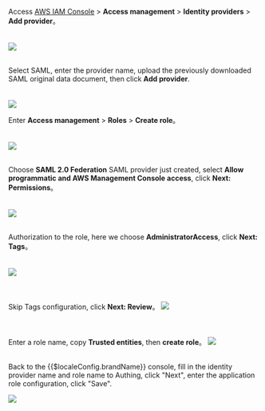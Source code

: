 <IntegrationDetailCard title="Create Identity Provider in AWS">

Access [AWS IAM Console](https://console.aws.amazon.com/iam/home#/home) > **Access management** > **Identity providers** > **Add provider**。

<img src="~@imagesEnUs/integration/aws-global/aws6.png" style="margin-top: 20px;" class="md-img-padding" />
<br><br>

Select SAML, enter the provider name, upload the previously downloaded SAML original data document, then click **Add provider**.

<img src="~@imagesEnUs/integration/aws-global/aws7.png" style="margin-top: 20px;" class="md-img-padding" />

</IntegrationDetailCard>

<IntegrationDetailCard title="Create a role in AWS">

Enter **Access management** > **Roles** > **Create role**。

<img src="~@imagesEnUs/integration/aws-global/aws8.png" style="margin-top: 20px;" class="md-img-padding" />
<br><br>

Choose **SAML 2.0 Federation** SAML provider just created, select **Allow programmatic and AWS Management Console access**, click **Next: Permissions**。

<img src="~@imagesEnUs/integration/aws-global/aws9.png" style="margin-top: 20px;" class="md-img-padding" />
<br><br>

Authorization to the role, here we choose **AdministratorAccess**, click **Next: Tags**。

<img src="~@imagesEnUs/integration/aws-global/aws10.png" style="margin-top: 20px;" class="md-img-padding" />
<br><br>

Skip Tags configuration, click **Next: Review**。
<img src="~@imagesEnUs/integration/aws-global/aws11.png" style="margin-top: 20px;" class="md-img-padding" />
<br><br>

Enter a role name, copy **Trusted entities**, then **create role**。
<img src="~@imagesEnUs/integration/aws-global/aws12.png" style="margin-top: 20px;" class="md-img-padding" />
<br><br>

Back to the {{$localeConfig.brandName}} console, fill in the identity provider name and role name to Authing, click "Next", enter the application role configuration, click "Save".

<img src="~@imagesEnUs/integration/aws-global/aws17.png" />

</IntegrationDetailCard>
